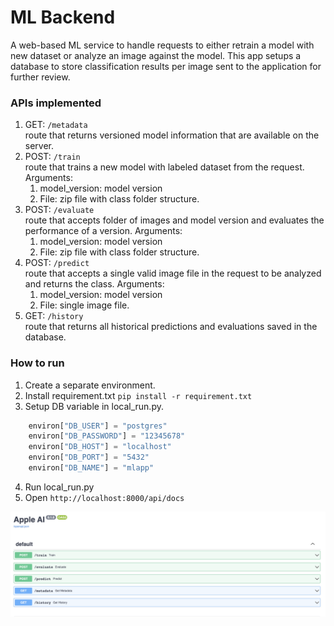 # ML Backend

A web-based ML service to handle requests to either retrain a model with new dataset or analyze an image against the model. This app setups a database to 
store classification results per image sent to the application for further review.

### APIs implemented

1. GET: `/metadata` </br>
route that returns versioned model information that are available on the server.
2. POST: `/train` </br>
route that trains a new model with labeled dataset from the request. </br>
Arguments:
   1. model_version: model version
   2. File: zip file with class folder structure.
3. POST: `/evaluate` </br>
route that accepts folder of images and model version and evaluates the performance of a version.
Arguments:
   1. model_version: model version
   2. File: zip file with class folder structure.
4. POST: `/predict` <br>
route that accepts a single valid image file in the request to be analyzed and returns the class.
Arguments:
   1. model_version: model version
   2. File: single image file.
5. GET: `/history` </br>
route that returns all historical predictions and evaluations saved in the database.

### How to run

1. Create a separate environment.
2. Install requirement.txt
   `pip install -r requirement.txt`
3. Setup DB variable in local_run.py.
```python
    environ["DB_USER"] = "postgres"
    environ["DB_PASSWORD"] = "12345678"
    environ["DB_HOST"] = "localhost"
    environ["DB_PORT"] = "5432"
    environ["DB_NAME"] = "mlapp"
```
4. Run local_run.py
5. Open `http://localhost:8000/api/docs`

![img](assets/api.png)
